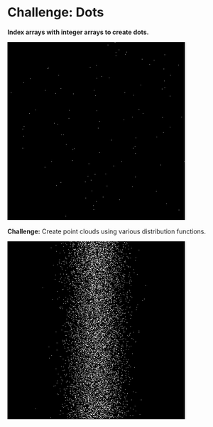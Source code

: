 
# Challenge: Dots

**Index arrays with integer arrays to create dots.**

![](../images/stars.png)

**Challenge:** Create point clouds using various distribution functions.

![](../images/dots.png)
